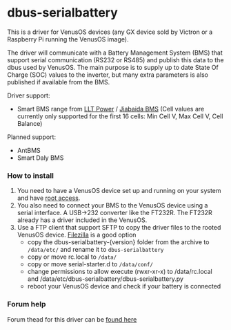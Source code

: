 # dbus-serialbattery
This is a driver for VenusOS devices (any GX device sold by Victron or a Raspberry Pi running the VenusOS image). 

The driver will communicate with a Battery Management System (BMS) that support serial communication (RS232 or RS485) 
and publish this data to the dbus used by VenusOS. The main purpose is to supply up to date State Of Charge (SOC) values
to the inverter, but many extra parameters is also published if available from the BMS.

Driver support:
 * Smart BMS range from [LLT Power](https://www.lithiumbatterypcb.com/product-instructionev-battery-pcb-boardev-battery-pcb-board/ev-battery-pcb-board/smart-bms-of-power-battery/) / [Jiabaida BMS](https://dgjbd.en.alibaba.com/)
(Cell values are currently only supported for the first 16 cells: Min Cell V, Max Cell V, Cell Balance) 

Planned support:
 * AntBMS
 * Smart Daly BMS 

### How to install
1. You need to have a VenusOS device set up and running on your system and have [root access](https://www.victronenergy.com/live/ccgx:root_access).
2. You also need to connect your BMS to the VenusOS device using a serial interface. A USB->232 converter like the FT232R. The FT232R already has a driver included in the VenusOS.
3. Use a FTP client that support SFTP to copy the driver files to the rooted VenusOS device. [Filezilla](https://filezilla-project.org/) is a good option
   - copy the dbus-serialbattery-{version} folder from the archive to `/data/etc/` and rename it to `dbus-serialbattery`
   - copy or move rc.local to `/data/`
   - copy or move serial-starter.d to `/data/conf/`
   - change permissions to allow execute (rwxr-xr-x) to /data/rc.local and /data/etc/dbus-serialbattery/dbus-serialbattery.py
   - reboot your VenusOS device and check if your battery is connected

### Forum help
Forum thead for this driver can be [found here](https://energytalk.co.za/t/diy-serial-battery-driver-for-victron-gx/80)
